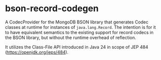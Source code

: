 # bson-record-codegen

A CodecProvider for the MongoDB BSON library that generates Codec classes at runtime for instances of 
`java.lang.Record`. The intention is for it to have equivalent semantics to the existing support for 
record codecs in the BSON library, but without the runtime overhead of reflection.

It utilizes the Class-File API introduced in Java 24 in scope of JEP 484 (https://openjdk.org/jeps/484).



